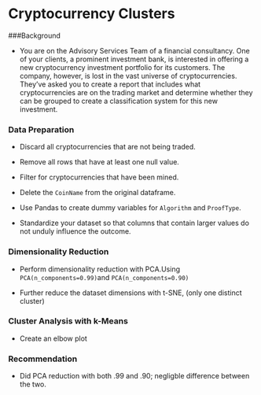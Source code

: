 # Cryptocurrency Clusters

###Background

* You are on the Advisory Services Team of a financial consultancy. One of your clients, a prominent investment bank, is interested in offering a new cryptocurrency investment portfolio for its customers. The company, however, is lost in the vast universe of cryptocurrencies. They’ve asked you to create a report that includes what cryptocurrencies are on the trading market and determine whether they can be grouped to create a classification system for this new investment.


### Data Preparation

* Discard all cryptocurrencies that are not being traded. 

* Remove all rows that have at least one null value.

* Filter for cryptocurrencies that have been mined. 

* Delete the `CoinName` from the original dataframe.

* Use Pandas to create dummy variables for `Algorithm` and `ProofType`.

* Standardize your dataset so that columns that contain larger values do not unduly influence the outcome.

### Dimensionality Reduction

* Perform dimensionality reduction with PCA.Using `PCA(n_components=0.99)`and `PCA(n_components=0.90)` 

* Further reduce the dataset dimensions with t-SNE, (only one distinct cluster)

### Cluster Analysis with k-Means

* Create an elbow plot 

### Recommendation

* Did PCA reduction with both .99 and .90; negligble difference between the two.


